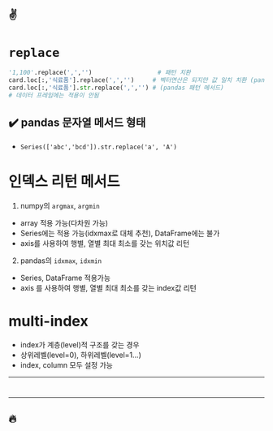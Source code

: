 :v:
---
# `replace`
```python
'1,100'.replace(',','')                  # 패턴 치환
card.loc[:,'식료품'].replace(',','')     # 벡터연산은 되지만 값 일치 치환 (pandas 값치환 메서드)
card.loc[:,'식료품'].str.replace(',','') # (pandas 패턴 메서드)
# 데이터 프레임에는 적용이 안됨
```
## :heavy_check_mark: pandas 문자열 메서드 형태
- `Series(['abc','bcd']).str.replace('a', 'A')` 



# 인덱스 리턴 메서드
1. numpy의 `argmax`, `argmin`
- array 적용 가능(다차원 가능)
- Series에는 적용 가능(idxmax로 대체 추천), DataFrame에는 불가
- axis를 사용하여 행별, 열별 최대 최소를 갖는 위치값 리턴

2. pandas의 `idxmax`, `idxmin`
- Series, DataFrame 적용가능
- axis 를 사용하여 행별, 열별 최대 최소를 갖는 index값 리턴

# multi-index
- index가 계층(level)적 구조를 갖는 경우
- 상위레벨(level=0), 하위레벨(level=1...)
- index, column 모두 설정 가능

 
---
#


---
:fire:
---